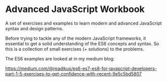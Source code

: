 # Advanced JavaScript Workbook

A set of exercises and examples to learn modern and advanced JavaScript syntax and design patterns.

Before trying to tackle any of the modern JavaScript frameworks, it essential to get a solid understanding of the ES6 concepts and syntax. So this is a collection of small exercises (+ solutions) to the problems.

The ES6 examples are looked at in my medium blog: 

https://medium.com/@readikus/es6-es7-es8-for-javascript-developers-part-1-5-exercises-to-get-confidence-with-recent-9e5c5bd5807
